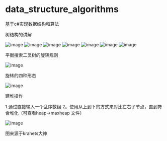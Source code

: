 # data_structure_algorithms
基于c#实现数据结构和算法

树结构的讲解

![image](https://github.com/shenmemoon1/data_structure_algorithms/assets/79250603/07b1ed04-b604-428a-9847-3e5d3ca0dedb)
![image](https://github.com/shenmemoon1/data_structure_algorithms/assets/79250603/87b7ae7f-b7ab-46a5-8a34-f19922e42848)
![image](https://github.com/shenmemoon1/data_structure_algorithms/assets/79250603/a9b8abd2-ce5d-4e14-b751-cbcb7346eb3a)
![image](https://github.com/shenmemoon1/data_structure_algorithms/assets/79250603/b74e7e24-95dd-411b-999d-42c37c83f9d3)
![image](https://github.com/shenmemoon1/data_structure_algorithms/assets/79250603/51bc3af9-3854-4335-a7fd-962e871aa397)
![image](https://github.com/shenmemoon1/data_structure_algorithms/assets/79250603/7851374e-7dd6-4ee7-8747-0b51d3634c25)
![image](https://github.com/shenmemoon1/data_structure_algorithms/assets/79250603/f97b8ecb-c264-4082-b136-dddebc4beaec)

平衡搜索二叉树的旋转规则

![image](https://github.com/shenmemoon1/data_structure_algorithms/assets/79250603/3a344a34-0d7c-4e19-a4c7-a5d3c55624cd)

旋转的四种形态

![image](https://github.com/shenmemoon1/data_structure_algorithms/assets/79250603/c94b9c16-5206-4d68-9f3b-6cc53f91084e)

建堆操作

1.通过直接输入一个乱序数组
2。使用从上到下的方式来对比左右子节点，直到符合堆化（可查看heap->maxheap 文件）


![image](https://github.com/shenmemoon1/data_structure_algorithms/assets/79250603/bbf177b7-221f-45d9-932a-de4ab082119d)


图来源于krahets大神







